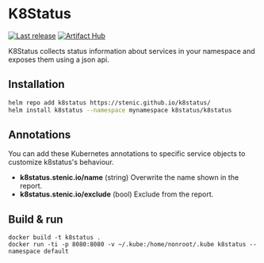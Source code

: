 # K8Status

[![Last release](https://github.com/stenic/k8status/actions/workflows/release.yaml/badge.svg)](https://github.com/stenic/k8status/actions/workflows/release.yaml)
[![Artifact Hub](https://img.shields.io/endpoint?url=https://artifacthub.io/badge/repository/k8status)](https://artifacthub.io/packages/search?repo=k8status)


K8Status collects status information about services in your namespace and exposes them using a json api.


## Installation

```sh
helm repo add k8status https://stenic.github.io/k8status/
helm install k8status --namespace mynamespace k8status/k8status
```


## Annotations

You can add these Kubernetes annotations to specific service objects to customize k8status's behaviour.

- __k8status.stenic.io/name__ (string) Overwrite the name shown in the report.
- __k8status.stenic.io/exclude__ (bool) Exclude from the report.


## Build & run

```
docker build -t k8status .
docker run -ti -p 8080:8080 -v ~/.kube:/home/nonroot/.kube k8status --namespace default
```